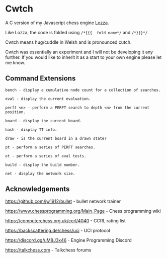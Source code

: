 # Cwtch
A C version of my Javascript chess engine [Lozza](https://github.com/op12no2/lozza).

Like Lozza, the code is folded using ```/*{{{  fold name*/``` and ```/*}}}*/```.

Cwtch means hug/cuddle in Welsh and is pronounced cutch.

Cwtch was essentially an experiment and I will not be developing it any further. If you would like to inherit it as a start to your own engine please let me know.

## Command Extensions

```
bench - display a cumulative node count for a collection of searches.

eval - display the current evaluation.

perft <n> - perform a PERFT search to depth <n> from the current position.

board - display the current board.

hash - display TT info.

draw - is the current board in a drawn state?

pt - perform a series of PERFT searches.

et - perform a series of eval tests.

build - display the build number.

net - display the network size.
```

## Acknowledgements

https://github.com/jw1912/bullet - bullet network trainer

https://www.chessprogramming.org/Main_Page - Chess programming wiki

https://computerchess.org.uk/ccrl/4040 - CCRL rating list

https://backscattering.de/chess/uci - UCI protocol

https://discord.gg/uM8J3x46 - Engine Programming Discord

https://talkchess.com - Talkchess forums
